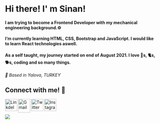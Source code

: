 # Hi there! I' m Sinan! #

#### I am trying to become a Frontend Developer with my mechanical engineering background.⚙️ ####
#### I’m currently learning HTML, CSS, Bootstrap and JavaScript. I would like to learn React technologies aswell. ####
#### As a self taught, my journey started on end of August 2021. I love 🚗s, 🐈s, 🐕s, coding and so many things. ####

*📍 Based in Yalova, TURKEY*

## Connect with me! :wave: ##

 <a target="_blank" href="https://www.linkedin.com/in/sinansk/"><img align="left" alt="LinkdeIN" height="40px" width="40px" src="https://raw.githubusercontent.com/rahulbanerjee26/githubAboutMeGenerator/main/icons/linked-in-alt.svg" /></a><a target="_blank" href="mailto:sinan.sk@outlook.com.tr"><img align="left" alt="Gmail" height="45px" width="40px" src="https://img.icons8.com/fluency/48/000000/email-open.png" /></a><a target="_blank" href="https://twitter.com/SinanSIK"><img align="left" alt="Twitter" height="40px" width="40px" src="https://raw.githubusercontent.com/rahulbanerjee26/githubAboutMeGenerator/main/icons/twitter.svg" /></a><a target="_blank" href="https://www.instagram.com/sinan__sk/"><img align="left" alt="Instagram" height="40px" width="40px" src="https://raw.githubusercontent.com/rahulbanerjee26/githubAboutMeGenerator/main/icons/instagram.svg" /></a><br>
<br>
<br>
![](https://komarev.com/ghpvc/?username=sinansk&color=199BE2&label=PROFILE+VIEWS)

















